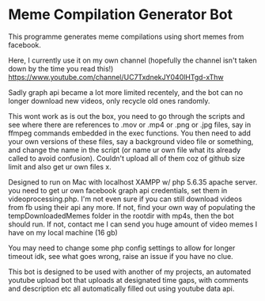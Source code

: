 # Meme Compilation Generator Bot

This programme generates meme compilations using short memes from facebook.

Here, I currently use it on my own channel (hopefully the channel isn't taken down by the time you read this!) https://www.youtube.com/channel/UC7TxdnekJY040lHTgd-xThw   

Sadly graph api became a lot more limited recentely, and the bot can no longer download new videos, only recycle old ones randomly.

This wont work as is out the box, you need to go through the scripts and see where there are references to .mov or .mp4 or .png or .jpg files, say in ffmpeg commands embedded in the exec functions. You then need to add your own versions of these files, say a background video file or something, and change the name in the script (or name ur own file what its already called to avoid confusion). Couldn't upload all of them coz of github size limit and also get ur own files x.

Designed to run on Mac with localhost XAMPP w/ php 5.6.35 apache server. you need to get ur own facebook graph api credentials, set them in videoprocessing.php. I'm not even sure if you can still download videos from fb using their api any more. If not, find your own way of populating the tempDownloadedMemes folder in the rootdir with mp4s, then the bot should run. If not, contact me I can send you huge amount of video memes I have on my local machine (16 gb)

You may need to change some php config settings to allow for longer timeout idk, see what goes wrong, raise an issue if you have no clue.

This bot is designed to be used with another of my projects, an automated youtube upload bot that uploads at designated time gaps, with comments and description etc all automatically filled out using youtube data api.